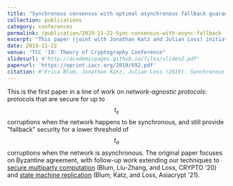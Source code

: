 ```yaml
---
title: "Synchronous consensus with optimal asynchronous fallback guarantees"
collection: publications
category: conferences
permalink: /publication/2019-11-22-Sync-consensus-with-async-fallback
excerpt: "This paper (joint with Jonathan Katz and Julian Loss) initiates the study of the network-agnostic model, where the network may be either synchronous (with a higher number of faulty parties) or asynchronous (with a lower number of faulty parties), but parties don't know which. We show a protocol for Byzantine agreement that tolerates $$t_s$$ faults in the synchronous case and $$t_a$$ faults in the asynchronous case for any (fixed) $$t_s,t_a$$ such that $$2t_s+t_a<n$$, where $$n$$ is the number of parties, and prove that this tradeoff is optimal."
date: 2019-11-22
venue: "TCC '19: Theory of Cryptography Conference"
slidesurl: #'http://academicpages.github.io/files/slides2.pdf'
paperurl: 'https://eprint.iacr.org/2019/692.pdf'
citation: #"Erica Blum, Jonathan Katz, Julian Loss (2019). Synchronous Consensus with Optimal Asynchronous Fallback Guarantees. In: Hofheinz, D., Rosen, A. (eds) Theory of Cryptography. TCC 2019. Lecture Notes in Computer Science, vol 11891. Springer, Cham. https://doi.org/10.1007/978-3-030-36030-6_6"
---
```


This is the first paper in a line of work on *network-agnostic protocols*: protocols that are secure for up to $$t_s$$ corruptions when the network happens to be synchronous, and still provide "fallback" security for a lower threshold of $$t_a$$ corruptions when the network is asynchronous. The original paper focuses on Byzantine agreement, with follow-up work extending our techniques to [secure multiparty computation](https://eprint.iacr.org/2020/740.pdf) (Blum, Liu-Zhang, and Loss, CRYPTO '20) and [state machine replication](https://eprint.iacr.org/2020/142) (Blum, Katz, and Loss, Asiacrypt '21).